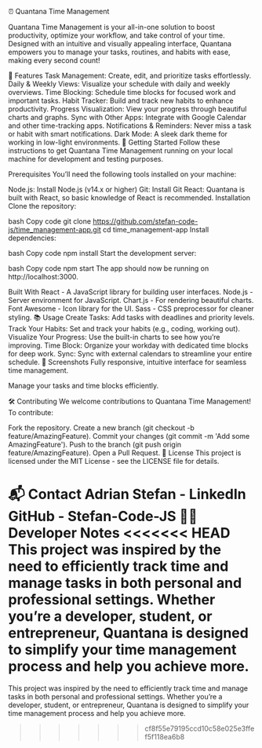 ⏰ Quantana Time Management

Quantana Time Management is your all-in-one solution to boost productivity, optimize your workflow, and take control of your time. Designed with an intuitive and visually appealing interface, Quantana empowers you to manage your tasks, routines, and habits with ease, making every second count!

🌟 Features
Task Management: Create, edit, and prioritize tasks effortlessly.
Daily & Weekly Views: Visualize your schedule with daily and weekly overviews.
Time Blocking: Schedule time blocks for focused work and important tasks.
Habit Tracker: Build and track new habits to enhance productivity.
Progress Visualization: View your progress through beautiful charts and graphs.
Sync with Other Apps: Integrate with Google Calendar and other time-tracking apps.
Notifications & Reminders: Never miss a task or habit with smart notifications.
Dark Mode: A sleek dark theme for working in low-light environments.
🚀 Getting Started
Follow these instructions to get Quantana Time Management running on your local machine for development and testing purposes.

Prerequisites
You’ll need the following tools installed on your machine:

Node.js: Install Node.js (v14.x or higher)
Git: Install Git
React: Quantana is built with React, so basic knowledge of React is recommended.
Installation
Clone the repository:

bash
Copy code
git clone https://github.com/stefan-code-js/time_management-app.git
cd time_management-app
Install dependencies:

bash
Copy code
npm install
Start the development server:

bash
Copy code
npm start
The app should now be running on http://localhost:3000.

Built With
React - A JavaScript library for building user interfaces.
Node.js - Server environment for JavaScript.
Chart.js - For rendering beautiful charts.
Font Awesome - Icon library for the UI.
Sass - CSS preprocessor for cleaner styling.
📚 Usage
Create Tasks: Add tasks with deadlines and priority levels.
Track Your Habits: Set and track your habits (e.g., coding, working out).
Visualize Your Progress: Use the built-in charts to see how you’re improving.
Time Block: Organize your workday with dedicated time blocks for deep work.
Sync: Sync with external calendars to streamline your entire schedule.
📸 Screenshots
Fully responsive, intuitive interface for seamless time management.

Manage your tasks and time blocks efficiently.

🛠️ Contributing
We welcome contributions to Quantana Time Management! To contribute:

Fork the repository.
Create a new branch (git checkout -b feature/AmazingFeature).
Commit your changes (git commit -m 'Add some AmazingFeature').
Push to the branch (git push origin feature/AmazingFeature).
Open a Pull Request.
📝 License
This project is licensed under the MIT License - see the LICENSE file for details.

📬 Contact
Adrian Stefan - LinkedIn
GitHub - Stefan-Code-JS
👨‍💻 Developer Notes
<<<<<<< HEAD
This project was inspired by the need to efficiently track time and manage tasks in both personal and professional settings. Whether you’re a developer, student, or entrepreneur, Quantana is designed to simplify your time management process and help you achieve more.
=======
This project was inspired by the need to efficiently track time and manage tasks in both personal and professional settings. Whether you’re a developer, student, or entrepreneur, Quantana is designed to simplify your time management process and help you achieve more.
>>>>>>> cf8f55e79195ccd10c58e025e3ffef5f118ea6b8
